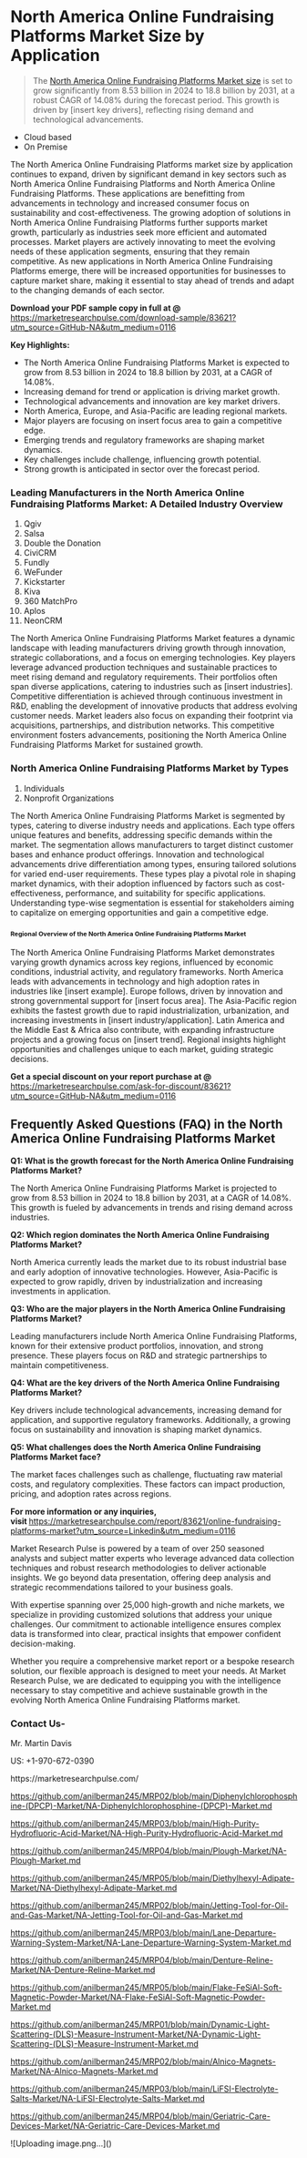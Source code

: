 <h1>North America Online Fundraising Platforms Market&nbsp;Size by Application</h1><blockquote><p>The <a href="https://marketresearchpulse.com/download-sample/83621?utm_source=GitHub-NA&amp;utm_medium=0116">North America Online Fundraising Platforms Market size</a> is set to grow significantly from 8.53 billion in 2024 to 18.8 billion by 2031, at a robust CAGR of 14.08% during the forecast period. This growth is driven by [insert key drivers], reflecting rising demand and technological advancements.</p></blockquote><ul><li>Cloud based <li> On Premise</li></ul><p>The North America Online Fundraising Platforms market size by application continues to expand, driven by significant demand in key sectors such as North America Online Fundraising Platforms and North America Online Fundraising Platforms. These applications are benefitting from advancements in technology and increased consumer focus on sustainability and cost-effectiveness. The growing adoption of solutions in North America Online Fundraising Platforms further supports market growth, particularly as industries seek more efficient and automated processes. Market players are actively innovating to meet the evolving needs of these application segments, ensuring that they remain competitive. As new applications in North America Online Fundraising Platforms emerge, there will be increased opportunities for businesses to capture market share, making it essential to stay ahead of trends and adapt to the changing demands of each sector.</p><p><strong>Download your PDF sample copy in full at @ </strong><a href="https://marketresearchpulse.com/download-sample/83621?utm_source=GitHub-NA&amp;utm_medium=0116">https://marketresearchpulse.com/download-sample/83621?utm_source=GitHub-NA&amp;utm_medium=0116</a></p><p><strong>Key Highlights: </strong></p><ul><li>The North America Online Fundraising Platforms Market is expected to grow from 8.53 billion in 2024 to 18.8 billion by 2031, at a CAGR of 14.08%.</li><li>Increasing demand for trend or application is driving market growth.</li><li>Technological advancements and innovation are key market drivers.</li><li>North America, Europe, and Asia-Pacific are leading regional markets.</li><li>Major players are focusing on insert focus area to gain a competitive edge.</li><li>Emerging trends and regulatory frameworks are shaping market dynamics.</li><li>Key challenges include challenge, influencing growth potential.</li><li>Strong growth is anticipated in sector over the forecast period.</li></ul><h3>Leading Manufacturers in the North America Online Fundraising Platforms Market: A Detailed Industry Overview</h3><ol><li>Qgiv</li><li>Salsa</li><li>Double the Donation</li><li>CiviCRM</li><li>Fundly</li><li>WeFunder</li><li>Kickstarter</li><li>Kiva</li><li>360 MatchPro</li><li>Aplos</li><li>NeonCRM</li></ol><div class="flex max-w-full flex-col flex-grow"><div class="min-h-8 text-message flex w-full flex-col items-end gap-2 whitespace-normal break-words [.text-message+&amp;]:mt-5" dir="auto" data-message-author-role="assistant" data-message-id="fd8432e4-4910-450d-b182-61b7bfb0a01f" data-message-model-slug="gpt-4o"><div class="flex w-full flex-col gap-1 empty:hidden first:pt-[3px]"><div class="markdown prose w-full break-words dark:prose-invert light"><p>The North America Online Fundraising Platforms Market features a dynamic landscape with leading manufacturers driving growth through innovation, strategic collaborations, and a focus on emerging technologies. Key players leverage advanced production techniques and sustainable practices to meet rising demand and regulatory requirements. Their portfolios often span diverse applications, catering to industries such as [insert industries]. Competitive differentiation is achieved through continuous investment in R&amp;D, enabling the development of innovative products that address evolving customer needs. Market leaders also focus on expanding their footprint via acquisitions, partnerships, and distribution networks. This competitive environment fosters advancements, positioning the North America Online Fundraising Platforms Market for sustained growth.</p></div></div></div></div><h3>North America Online Fundraising Platforms Market by Types</h3><ol><li>Individuals <li> Nonprofit Organizations</li></ol><div class="flex max-w-full flex-col flex-grow"><div class="min-h-8 text-message flex w-full flex-col items-end gap-2 whitespace-normal break-words [.text-message+&amp;]:mt-5" dir="auto" data-message-author-role="assistant" data-message-id="084470be-0bb7-4664-bddf-5156b4f41249" data-message-model-slug="gpt-4o-mini"><div class="flex w-full flex-col gap-1 empty:hidden first:pt-[3px]"><div class="markdown prose w-full break-words dark:prose-invert light"><p>The North America Online Fundraising Platforms Market is segmented by types, catering to diverse industry needs and applications. Each type offers unique features and benefits, addressing specific demands within the market. The segmentation allows manufacturers to target distinct customer bases and enhance product offerings. Innovation and technological advancements drive differentiation among types, ensuring tailored solutions for varied end-user requirements. These types play a pivotal role in shaping market dynamics, with their adoption influenced by factors such as cost-effectiveness, performance, and suitability for specific applications. Understanding type-wise segmentation is essential for stakeholders aiming to capitalize on emerging opportunities and gain a competitive edge.</p></div></div></div></div><h3><span style="font-size: 11px;">Regional Overview of the North America Online Fundraising Platforms Market</span></h3><div class="flex max-w-full flex-col flex-grow"><div class="min-h-8 text-message flex w-full flex-col items-end gap-2 whitespace-normal break-words [.text-message+&amp;]:mt-5" dir="auto" data-message-author-role="assistant" data-message-id="e9038762-ce64-4e30-91c9-9bd413514231" data-message-model-slug="gpt-4o-mini"><div class="flex w-full flex-col gap-1 empty:hidden first:pt-[3px]"><div class="markdown prose w-full break-words dark:prose-invert light"><p>The North America Online Fundraising Platforms Market demonstrates varying growth dynamics across key regions, influenced by economic conditions, industrial activity, and regulatory frameworks. North America leads with advancements in technology and high adoption rates in industries like [insert example]. Europe follows, driven by innovation and strong governmental support for [insert focus area]. The Asia-Pacific region exhibits the fastest growth due to rapid industrialization, urbanization, and increasing investments in [insert industry/application]. Latin America and the Middle East &amp; Africa also contribute, with expanding infrastructure projects and a growing focus on [insert trend]. Regional insights highlight opportunities and challenges unique to each market, guiding strategic decisions.</p></div></div></div></div><p><strong>Get a special discount on your report purchase at @ </strong><a href="https://marketresearchpulse.com/ask-for-discount/83621?utm_source=GitHub-NA&amp;utm_medium=0116">https://marketresearchpulse.com/ask-for-discount/83621?utm_source=GitHub-NA&amp;utm_medium=0116</a></p><h2>Frequently Asked Questions (FAQ) in the North America Online Fundraising Platforms Market</h2><p><strong>Q1: What is the growth forecast for the North America Online Fundraising Platforms Market?</strong></p><p>The North America Online Fundraising Platforms Market is projected to grow from 8.53 billion in 2024 to 18.8 billion by 2031, at a CAGR of 14.08%. This growth is fueled by advancements in trends and rising demand across industries.</p><p><strong>Q2: Which region dominates the North America Online Fundraising Platforms Market?</strong></p><p>North America currently leads the market due to its robust industrial base and early adoption of innovative technologies. However, Asia-Pacific is expected to grow rapidly, driven by industrialization and increasing investments in application.</p><p><strong>Q3: Who are the major players in the North America Online Fundraising Platforms Market?</strong></p><p>Leading manufacturers include North America Online Fundraising Platforms, known for their extensive product portfolios, innovation, and strong presence. These players focus on R&amp;D and strategic partnerships to maintain competitiveness.</p><p><strong>Q4: What are the key drivers of the North America Online Fundraising Platforms Market?</strong></p><p>Key drivers include technological advancements, increasing demand for application, and supportive regulatory frameworks. Additionally, a growing focus on sustainability and innovation is shaping market dynamics.</p><p><strong>Q5: What challenges does the North America Online Fundraising Platforms Market face?</strong></p><p>The market faces challenges such as challenge, fluctuating raw material costs, and regulatory complexities. These factors can impact production, pricing, and adoption rates across regions.</p><p><strong>For more information or any inquiries, visit&nbsp;</strong><a href="https://marketresearchpulse.com/report/83621/online-fundraising-platforms-market?utm_source=Linkedin&utm_medium=0116">https://marketresearchpulse.com/report/83621/online-fundraising-platforms-market?utm_source=Linkedin&utm_medium=0116</a></p><p>Market Research Pulse is powered by a team of over 250 seasoned analysts and subject matter experts who leverage advanced data collection techniques and robust research methodologies to deliver actionable insights. We go beyond data presentation, offering deep analysis and strategic recommendations tailored to your business goals.</p><p>With expertise spanning over 25,000 high-growth and niche markets, we specialize in providing customized solutions that address your unique challenges. Our commitment to actionable intelligence ensures complex data is transformed into clear, practical insights that empower confident decision-making.</p><p>Whether you require a comprehensive market report or a bespoke research solution, our flexible approach is designed to meet your needs. At Market Research Pulse, we are dedicated to equipping you with the intelligence necessary to stay competitive and achieve sustainable growth in the evolving North America Online Fundraising Platforms market.</p><h3><strong>Contact Us-</strong></h3><p>Mr. Martin Davis</p><p>US: +1-970-672-0390</p><p>https://marketresearchpulse.com/</p><p><a href="https://github.com/anilberman245/MRP02/blob/main/Diphenylchlorophosphine-(DPCP)-Market/NA-Diphenylchlorophosphine-(DPCP)-Market.md">https://github.com/anilberman245/MRP02/blob/main/Diphenylchlorophosphine-(DPCP)-Market/NA-Diphenylchlorophosphine-(DPCP)-Market.md</a></p><p><a href="https://github.com/anilberman245/MRP03/blob/main/High-Purity-Hydrofluoric-Acid-Market/NA-High-Purity-Hydrofluoric-Acid-Market.md">https://github.com/anilberman245/MRP03/blob/main/High-Purity-Hydrofluoric-Acid-Market/NA-High-Purity-Hydrofluoric-Acid-Market.md</a></p><p><a href="https://github.com/anilberman245/MRP04/blob/main/Plough-Market/NA-Plough-Market.md">https://github.com/anilberman245/MRP04/blob/main/Plough-Market/NA-Plough-Market.md</a></p><p><a href="https://github.com/anilberman245/MRP05/blob/main/Diethylhexyl-Adipate-Market/NA-Diethylhexyl-Adipate-Market.md">https://github.com/anilberman245/MRP05/blob/main/Diethylhexyl-Adipate-Market/NA-Diethylhexyl-Adipate-Market.md</a></p><p><a href="https://github.com/anilberman245/MRP02/blob/main/Jetting-Tool-for-Oil-and-Gas-Market/NA-Jetting-Tool-for-Oil-and-Gas-Market.md">https://github.com/anilberman245/MRP02/blob/main/Jetting-Tool-for-Oil-and-Gas-Market/NA-Jetting-Tool-for-Oil-and-Gas-Market.md</a></p><p><a href="https://github.com/anilberman245/MRP03/blob/main/Lane-Departure-Warning-System-Market/NA-Lane-Departure-Warning-System-Market.md">https://github.com/anilberman245/MRP03/blob/main/Lane-Departure-Warning-System-Market/NA-Lane-Departure-Warning-System-Market.md</a></p><p><a href="https://github.com/anilberman245/MRP04/blob/main/Denture-Reline-Market/NA-Denture-Reline-Market.md">https://github.com/anilberman245/MRP04/blob/main/Denture-Reline-Market/NA-Denture-Reline-Market.md</a></p><p><a href="https://github.com/anilberman245/MRP05/blob/main/Flake-FeSiAl-Soft-Magnetic-Powder-Market/NA-Flake-FeSiAl-Soft-Magnetic-Powder-Market.md">https://github.com/anilberman245/MRP05/blob/main/Flake-FeSiAl-Soft-Magnetic-Powder-Market/NA-Flake-FeSiAl-Soft-Magnetic-Powder-Market.md</a></p><p><a href="https://github.com/anilberman245/MRP01/blob/main/Dynamic-Light-Scattering-(DLS)-Measure-Instrument-Market/NA-Dynamic-Light-Scattering-(DLS)-Measure-Instrument-Market.md">https://github.com/anilberman245/MRP01/blob/main/Dynamic-Light-Scattering-(DLS)-Measure-Instrument-Market/NA-Dynamic-Light-Scattering-(DLS)-Measure-Instrument-Market.md</a></p><p><a href="https://github.com/anilberman245/MRP02/blob/main/Alnico-Magnets-Market/NA-Alnico-Magnets-Market.md">https://github.com/anilberman245/MRP02/blob/main/Alnico-Magnets-Market/NA-Alnico-Magnets-Market.md</a></p><p><a href="https://github.com/anilberman245/MRP03/blob/main/LiFSI-Electrolyte-Salts-Market/NA-LiFSI-Electrolyte-Salts-Market.md">https://github.com/anilberman245/MRP03/blob/main/LiFSI-Electrolyte-Salts-Market/NA-LiFSI-Electrolyte-Salts-Market.md</a></p><p><a href="https://github.com/anilberman245/MRP04/blob/main/Geriatric-Care-Devices-Market/NA-Geriatric-Care-Devices-Market.md">https://github.com/anilberman245/MRP04/blob/main/Geriatric-Care-Devices-Market/NA-Geriatric-Care-Devices-Market.md</a></p>
![Uploading image.png…]()
